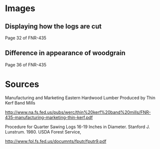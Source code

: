 # Images


## Displaying how the logs are cut


Page 32 of FNR-435


## Difference in appearance of woodgrain

Page 36 of FNR-435



# Sources

Manufacturing and Marketing
Eastern Hardwood Lumber
Produced by Thin Kerf Band Mills 

http://www.na.fs.fed.us/pubs/werc/thin%20kerf%20band%20mills/FNR-435-manufacturing-marketing-thin-kerf.pdf

Procedure for Quarter Sawing Logs 16-19 Inches in Diameter.
Stanford J. Lunstrum. 1980. USDA Forest Service,

http://www.fpl.fs.fed.us/documnts/fputr/fputr9.pdf

